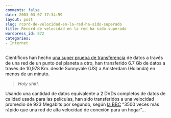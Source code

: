 ```yaml
---
comments: false
date: 2003-03-07 17:34:59
layout: post
slug: rcord-de-velocidad-en-la-red-ha-sido-superado
title: Récord de velocidad en la red ha sido superado
wordpress_id: 872
categories:
- Internet
---
```


Científicos han hecho [una super prueba de transferencia](http://news.bbc.co.uk/1/hi/technology/2822333.stm) de datos a través de una red de un punto del planeta a otro, han transferido 6.7 Gb de datos a través de 10,978 Km. desde Sunnyvale (US) a Amsterdam (Holanda) en menos de un minuto.





> 

> 
> _Holy shit!_.
> 
> 






Usando una cantidad de datos equivalente a 2 DVDs completos de datos de calidad usada para las películas, han sido transferidos a una velocidad promedio de 923 Megabits por segundo, según [la BBC](http://news.bbc.co.uk/1/hi/technology/2822333.stm) “3500 veces más rápido que una red de alta velocidad de conexión para un hogar”…




 
